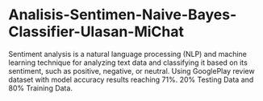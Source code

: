 # Analisis-Sentimen-Naive-Bayes-Classifier-Ulasan-MiChat
Sentiment analysis is a natural language processing (NLP) and machine learning technique for analyzing text data and classifying it based on its sentiment, such as positive, negative, or neutral. Using GooglePlay review dataset with model accuracy results reaching 71%. 20% Testing Data and 80% Training Data.
